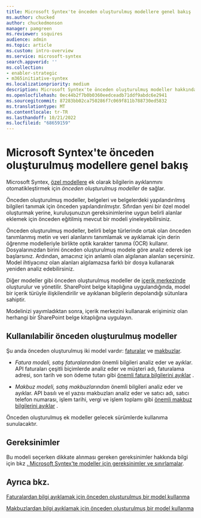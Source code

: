 ```yaml
---
title: Microsoft Syntex'te önceden oluşturulmuş modellere genel bakış
ms.author: chucked
author: chuckedmonson
manager: pamgreen
ms.reviewer: ssquires
audience: admin
ms.topic: article
ms.custom: intro-overview
ms.service: microsoft-syntex
search.appverid: ''
ms.collection:
- enabler-strategic
- m365initiative-syntex
ms.localizationpriority: medium
description: Microsoft Syntex'te önceden oluşturulmuş modeller hakkında bilgi edinin.
ms.openlocfilehash: 0ec44b2f7b0b0360eedceadb71ddf9abdc6e2941
ms.sourcegitcommit: 87283bb02ca750286f7c069f811b788730ed5832
ms.translationtype: MT
ms.contentlocale: tr-TR
ms.lasthandoff: 10/21/2022
ms.locfileid: "68659159"
---
```

# <a name="overview-of-prebuilt-models-in-microsoft-syntex"></a>Microsoft Syntex'te önceden oluşturulmuş modellere genel bakış

Microsoft Syntex, [özel modellere](model-types-overview.md#custom-models) ek olarak bilgilerin ayıklanmını otomatikleştirmek için *önceden oluşturulmuş modeller* de sağlar.

Önceden oluşturulmuş modeller, belgeleri ve belgelerdeki yapılandırılmış bilgileri tanımak için önceden yapılandırılmıştır. Sıfırdan yeni bir özel model oluşturmak yerine, kuruluşunuzun gereksinimlerine uygun belirli alanlar eklemek için önceden eğitilmiş mevcut bir modeli yineleyebilirsiniz. 

Önceden oluşturulmuş modeller, belirli belge türlerinde ortak olan önceden tanımlanmış metin ve veri alanlarını tanımlamak ve ayıklamak için derin öğrenme modelleriyle birlikte optik karakter tanıma (OCR) kullanır. Dosyalarınızdan birini önceden oluşturulmuş modele göre analiz ederek işe başlarsınız. Ardından, amacınız için anlamlı olan algılanan alanları seçersiniz. Model ihtiyacınız olan alanları algılamazsa farklı bir dosya kullanarak yeniden analiz edebilirsiniz.

Diğer modeller gibi önceden oluşturulmuş modeller de [içerik merkezinde](create-a-content-center.md) oluşturulur ve yönetilir. SharePoint belge kitaplığına uygulandığında, model bir içerik türüyle ilişkilendirilir ve ayıklanan bilgilerin depolandığı sütunlara sahiptir. 

Modelinizi yayımladıktan sonra, içerik merkezini kullanarak erişiminiz olan herhangi bir SharePoint belge kitaplığına uygulayın.  

## <a name="available-prebuilt-models"></a>Kullanılabilir önceden oluşturulmuş modeller

Şu anda önceden oluşturulmuş iki model vardır: [faturalar](prebuilt-model-invoice.md) ve [makbuzlar](prebuilt-model-receipt.md).

- *Fatura modeli, satış faturalarından* önemli bilgileri analiz eder ve ayıklar. API faturaları çeşitli biçimlerde analiz eder ve müşteri adı, faturalama adresi, son tarih ve son ödeme tutarı gibi [önemli fatura bilgilerini ayıklar](/azure/applied-ai-services/form-recognizer/concept-invoice#field-extraction) .

- *Makbuz modeli, satış makbuzlarından* önemli bilgileri analiz eder ve ayıklar. API basılı ve el yazısı makbuzları analiz eder ve satıcı adı, satıcı telefon numarası, işlem tarihi, vergi ve işlem toplamı gibi [önemli makbuz bilgilerini ayıklar](/azure/applied-ai-services/form-recognizer/concept-receipt#field-extraction) .

Önceden oluşturulmuş ek modeller gelecek sürümlerde kullanıma sunulacaktır.

## <a name="requirements"></a>Gereksinimler

Bu modeli seçerken dikkate alınması gereken gereksinimler hakkında bilgi için bkz [. Microsoft Syntex'te modeller için gereksinimler ve sınırlamalar](requirements-and-limitations.md). 

## <a name="see-also"></a>Ayrıca bkz.

[Faturalardan bilgi ayıklamak için önceden oluşturulmuş bir model kullanma](prebuilt-model-invoice.md)

[Makbuzlardan bilgi ayıklamak için önceden oluşturulmuş bir model kullanma](prebuilt-model-receipt.md)

 

